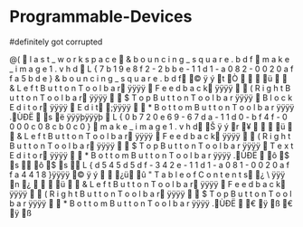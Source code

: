 # Programmable-Devices
#definitely got corrupted


@(          l a s t _ w o r k s p a c e      & b o u n c i n g _ s q u a r e . b d f    m a k e _ i m a g e 1 . v h d      L { 7 b 1 9 e 8 f 2 - 2 b b e - 1 1 d 1 - a 0 8 2 - 0 0 2 0 a f f a 5 b d e }   & b o u n c i n g _ s q u a r e . b d f   ©   ÿ    ý      t  Ò            ü             & L e f t   B u t t o n   T o o l b a r    ÿÿÿÿ            F e e d b a c k    ÿÿÿÿ                 ( R i g h t   B u t t o n   T o o l b a r    ÿÿÿÿ                 $ T o p   B u t t o n   T o o l b a r     ÿÿÿÿ            B l o c k   E d i t o r    ÿÿÿÿ            E d i t  ;ÿÿÿÿ                 * B o t t o m   B u t t o n   T o o l b a r     ÿÿÿÿ           .ÙÐË             s  ë        ÿÿÿþÿÿÿþ        L { 0 b 7 2 0 e 6 9 - 6 7 d a - 1 1 d 0 - b f 4 f - 0 0 0 0 c 0 8 c b 0 c 0 }    m a k e _ i m a g e 1 . v h d   Š   ÿ    ý      r  ¥            ü             & L e f t   B u t t o n   T o o l b a r    ÿÿÿÿ            F e e d b a c k    ÿÿÿÿ                 ( R i g h t   B u t t o n   T o o l b a r    ÿÿÿÿ                 $ T o p   B u t t o n   T o o l b a r     ÿÿÿÿ            T e x t   E d i t o r    ÿÿÿÿ                 * B o t t o m   B u t t o n   T o o l b a r     ÿÿÿÿ           .ÙÐË     ô  $  s    ô  $  s           L { d 5 4 5 d 5 d f - 3 4 2 e - 1 1 d 1 - a 0 8 1 - 0 0 2 0 a f f a 4 4 1 8 }ÿÿÿÿ    ©   ÿ    ý            ¿ü   û   " T a b l e   o f   C o n t e n t s      ¿   \ ÿÿÿ  n  ¿            ü             & L e f t   B u t t o n   T o o l b a r    ÿÿÿÿ            F e e d b a c k    ÿÿÿÿ                 ( R i g h t   B u t t o n   T o o l b a r    ÿÿÿÿ                 $ T o p   B u t t o n   T o o l b a r     ÿÿÿÿ                 * B o t t o m   B u t t o n   T o o l b a r     ÿÿÿÿ           .ÙÐË     €      ÿ  ß  €      ÿ  ß      
